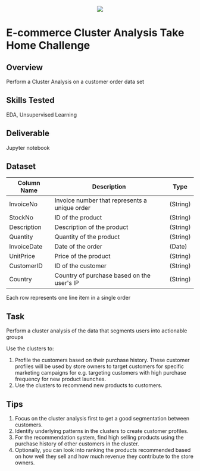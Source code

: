 <p align="center">
    <img align="center"  src="https://static.wixstatic.com/media/0dc899_b4e5e0f319d244f58b9850f2094d6a12~mv2.png/v1/fill/w_157,h_41,al_c,q_85,usm_0.66_1.00_0.01,enc_auto/transparent_edited.png">
</p>

# E-commerce Cluster Analysis Take Home Challenge

## Overview

Perform a Cluster Analysis on a customer order data set

## Skills Tested

EDA, Unsupervised Learning

## Deliverable

Jupyter notebook

## Dataset

| Column Name | Description                                   | Type     |
| ----------- | --------------------------------------------- | -------- |
| InvoiceNo   | Invoice number that represents a unique order | (String) |
| StockNo     | ID of the product                             | (String) |
| Description | Description of the product                    | (String) |
| Quantity    | Quantity of the product                       | (String) |
| InvoiceDate | Date of the order                             | (Date)   |
| UnitPrice   | Price of the product                          | (String) |
| CustomerID  | ID of the customer                            | (String) |
| Country     | Country of purchase based on the user's IP    | (String) |

Each row represents one line item in a single order

## Task

Perform a cluster analysis of the data that segments users into actionable groups

Use the clusters to:

1. Profile the customers based on their purchase history. These customer profiles will be used by store owners to target customers for specific marketing campaigns for e.g. targeting customers with high purchase frequency for new product launches.
2. Use the clusters to recommend new products to customers.

## Tips

1. Focus on the cluster analysis first to get a good segmentation between customers.
2. Identify underlying patterns in the clusters to create customer profiles.
3. For the recommendation system, find high selling products using the purchase history of other customers in the cluster.
4. Optionally, you can look into ranking the products recommended based on how well they sell and how much revenue they contribute to the store owners.
